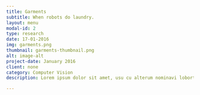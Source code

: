 ```yaml
---
title: Garments
subtitle: When robots do laundry.
layout: menu
modal-id: 2
type: research
date: 17-01-2016
img: garments.png
thumbnail: garments-thumbnail.png
alt: image-alt
project-date: January 2016
client: none
category: Computer Vision
description: Lorem ipsum dolor sit amet, usu cu alterum nominavi lobortis. At duo novum diceret. Tantas apeirian vix et, usu sanctus postulant inciderint ut, populo diceret necessitatibus in vim. Cu eum dicam feugiat noluisse.

---
```

